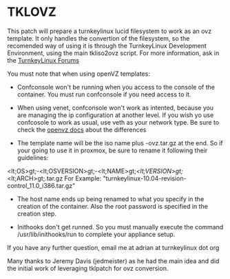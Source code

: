 TKLOVZ
======

This patch will prepare a turnkeylinux lucid filesystem to work as an ovz template. It only handles the convertion of the filesystem, so the recomended way of using it is through the TurnkeyLinux Development Environment, using the main tkliso2ovz script. For more information, ask in the [TurnkeyLinux Forums](http://www.turnkeylinux.org/forum)

You must note that when using openVZ templates:

- Confconsole won't be running when you access to the console of the container. You must run confconsole if you need access to it. 

- When using venet, confconsole won't work as intented, because you are managing the ip configuration at another level. If you wish yo use confcosole to work as usual, use veth as your network type. Be sure to check the [openvz docs](http://wiki.openvz.org/Differences_between_venet_and_veth) about the differences 

- The template name will be the iso name plus -ovz.tar.gz at the end. So if your going to use it in proxmox, be sure to rename it following their guidelines:

<lt;OS>gt;-<lt;OSVERSION>gt;-<lt;NAME>gt;_<lt;VERSION>gt;_<lt;ARCH>gt;.tar.gz
For Example: "turnkeylinux-10.04-revision-control_11.0_i386.tar.gz"

- The host name ends up being renamed to what you specify in the creation of the container. Also the root password is specified in the creation step.

- Inithooks don't get runned. So you must manually execute the command /usr/lib/inithooks/run to complete your appliance setup.

If you have any further question, email me at adrian at turnkeylinux dot org

Many thanks to Jeremy Davis (jedmeister) as he had the main idea and did the initial work of leveraging tklpatch for ovz conversion. 
